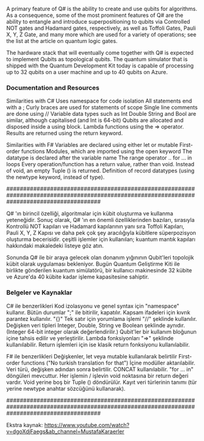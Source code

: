 A primary feature of Q# is the ability to create and use qubits for algorithms. As a consequence, some of the most prominent features of Q# are the ability to entangle and introduce superpositioning to qubits via Controlled NOT gates and Hadamard gates, respectively, as well as Toffoli Gates, Pauli X, Y, Z Gate, and many more which are used for a variety of operations; see the list at the article on quantum logic gates.

The hardware stack that will eventually come together with Q# is expected to implement Qubits as topological qubits. The quantum simulator that is shipped with the Quantum Development Kit today is capable of processing up to 32 qubits on a user machine and up to 40 qubits on Azure.

### Documentation and Resources ###

Similarities with C#
Uses namespace for code isolation
All statements end with a ;
Curly braces are used for statements of scope
Single line comments are done using //
Variable data types such as Int Double String and Bool are similar, although capitalised (and Int is 64-bit)
Qubits are allocated and disposed inside a using block.
Lambda functions using the => operator.
Results are returned using the return keyword.


Similarities with F#
Variables are declared using either let or mutable
First-order functions
Modules, which are imported using the open keyword
The datatype is declared after the variable name
The range operator ..
for … in loops
Every operation/function has a return value, rather than void. Instead of void, an empty Tuple () is returned.
Definition of record datatypes (using the newtype keyword, instead of type).


############################################################################################################################################


Q# 'ın birincil özelliği, algoritmalar için kübit oluşturma ve kullanma yeteneğidir. Sonuç olarak, Q# 'ın en önemli özelliklerinden bazıları, sırasıyla Kontrollü NOT kapıları ve Hadamard kapılarının yanı sıra Toffoli Kapıları, Pauli X, Y, Z Kapısı ve daha pek çok şey aracılığıyla kübitlere süperpozisyon oluşturma becerisidir. çeşitli işlemler için kullanılan; kuantum mantık kapıları hakkındaki makaledeki listeye göz atın.

Sonunda Q# ile bir araya gelecek olan donanım yığınının Qubit'leri topolojik kübit olarak uygulaması bekleniyor. Bugün Quantum Geliştirme Kiti ile birlikte gönderilen kuantum simülatörü, bir kullanıcı makinesinde 32 kübite ve Azure'da 40 kübite kadar işleme kapasitesine sahiptir.


### Belgeler ve Kaynaklar ###

C# ile benzerlikleri
Kod izolasyonu ve genel syntax için "namespace" kullanır.
Bütün durumlar ";" ile bitirilir, kapatılır.
Kapsam ifadeleri için kıvrık parantez kullanılır. "{}"
Tek satır için yorumlama işlemi "//" şeklinde kullanılır.
Değişken veri tipleri Integer, Double, String ve Boolean şeklinde aynıdır. (Integer 64-bit integer olarak değerlendirilir.)
Qubit'ler bir kullanım bloğunun içine tahsis edilir ve yerleştirilir.
Lambda fonksiyonları "=>" şeklinde kullanılabilir.
Return işlemleri için ise klasik return fonksiyonu kullanılabilir.


F# ile benzerlikleri
Değişkenler, let veya mutable kullanılarak belirtilir
First-order functions ("No turkish translation for that")
İçine modüller aktarılabilir.
Veri türü, değişken adından sonra belirtilir.
CONCAT kullanılabilir.
"for … in" döngüleri mevcuttur.
Her işlemin / işlevin void noktasına bir return değeri vardır. Void yerine boş bir Tuple () döndürülür.
Kayıt veri türlerinin tanımı (tür yerine newtype anahtar sözcüğünü kullanarak).

############################################################################################################################################

Ekstra kaynak:
https://www.youtube.com/watch?v=dgoXdjFaegs&ab_channel=MustafaKaraerler
